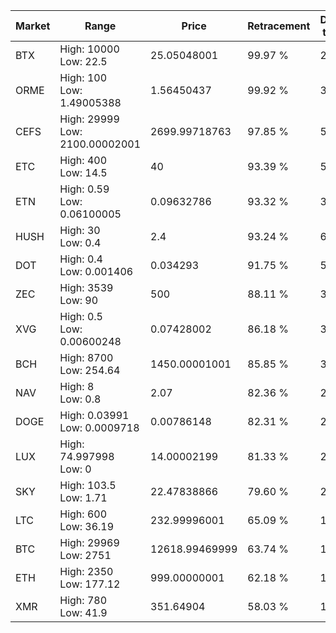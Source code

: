 | Market | Range | Price| Retracement | Doubles to 50% |
| --- | --- | --- | --- | --- |
| BTX | High: 10000<br />Low: 22.5 | 25.05048001 | 99.97 % | 200.05 |
| ORME | High: 100<br />Low: 1.49005388 | 1.56450437 | 99.92 % | 32.44 |
| CEFS | High: 29999<br />Low: 2100.00002001 | 2699.99718763 | 97.85 % | 5.94 |
| ETC | High: 400<br />Low: 14.5 | 40 | 93.39 % | 5.18 |
| ETN | High: 0.59<br />Low: 0.06100005 | 0.09632786 | 93.32 % | 3.38 |
| HUSH | High: 30<br />Low: 0.4 | 2.4 | 93.24 % | 6.33 |
| DOT | High: 0.4<br />Low: 0.001406 | 0.034293 | 91.75 % | 5.85 |
| ZEC | High: 3539<br />Low: 90 | 500 | 88.11 % | 3.63 |
| XVG | High: 0.5<br />Low: 0.00600248 | 0.07428002 | 86.18 % | 3.41 |
| BCH | High: 8700<br />Low: 254.64 | 1450.00001001 | 85.85 % | 3.09 |
| NAV | High: 8<br />Low: 0.8 | 2.07 | 82.36 % | 2.13 |
| DOGE | High: 0.03991<br />Low: 0.0009718 | 0.00786148 | 82.31 % | 2.60 |
| LUX | High: 74.997998<br />Low: 0 | 14.00002199 | 81.33 % | 2.68 |
| SKY | High: 103.5<br />Low: 1.71 | 22.47838866 | 79.60 % | 2.34 |
| LTC | High: 600<br />Low: 36.19 | 232.99996001 | 65.09 % | 1.37 |
| BTC | High: 29969<br />Low: 2751 | 12618.99469999 | 63.74 % | 1.30 |
| ETH | High: 2350<br />Low: 177.12 | 999.00000001 | 62.18 % | 1.26 |
| XMR | High: 780<br />Low: 41.9 | 351.64904 | 58.03 % | 1.17 |
